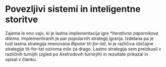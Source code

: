 # Povezljivi sistemi in inteligentne storitve
Zajema le eno vajo, ki je lastna implementacija igre **Iterativna zapornikova dilema*. Implementiranih je par popularnih strategij igranja. Izdelana pa je tudi lastna strategija imenovana *Bipolar tit-for-tat*, ki je različica običajne strategije tit-for-tat oziroma milo za drago. Lastno strategija sem preizkusil v različnih turnijih (zgled po Axelrodovih turnirjih) in rezultate prikazal in opisal v članku.
